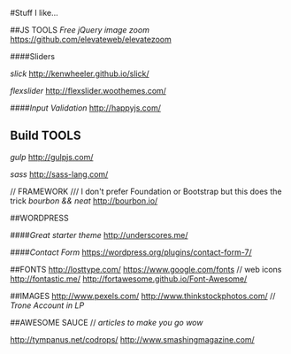 #Stuff I like…

##JS TOOLS
*Free jQuery image zoom*
https://github.com/elevateweb/elevatezoom

####Sliders

*slick*
http://kenwheeler.github.io/slick/

*flexslider*
http://flexslider.woothemes.com/

####*Input Validation*
http://happyjs.com/

## Build TOOLS
*gulp*
http://gulpjs.com/

*sass*
http://sass-lang.com/

// FRAMEWORK
/// I don't prefer Foundation or Bootstrap but this does the trick
*bourbon && neat*
http://bourbon.io/

##WORDPRESS

####*Great starter theme*
http://underscores.me/

####*Contact Form*
https://wordpress.org/plugins/contact-form-7/

##FONTS
http://losttype.com/
https://www.google.com/fonts
// web icons
http://fontastic.me/
http://fortawesome.github.io/Font-Awesome/

##IMAGES
http://www.pexels.com/
http://www.thinkstockphotos.com/  // *Trone Account in LP*

##AWESOME SAUCE
// *articles to make you go wow*

http://tympanus.net/codrops/
http://www.smashingmagazine.com/
